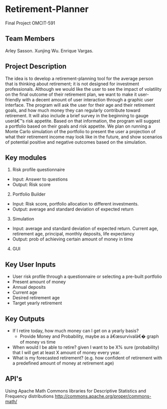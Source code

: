 # Retirement-Planner
Final Project OMCIT-591

## Team Members
Arley Sasson.
Xunjing Wu.
Enrique Vargas.

## Project Description
The idea is to develop a retirement-planning tool for the average person that is thinking about retirement; it is not designed for investment professionals. Although we would like the user to see the impact of volatility on the final outcome of their retirement plan, we want to make it user-friendly with a decent amount of user interaction through a graphic user interface.
The program will ask the user for their age and their retirement goals, and how much money they can regularly contribute toward retirement. It will also include a brief survey in the beginning to gauge userâ€™s risk appetite. Based on that information, the program will suggest a portfolio based on their goals and risk appetite. We plan on running a Monte Carlo simulation of the portfolio to present the user a projection of what their retirement income may look like in the future, and show scenarios of potential positive and negative outcomes based on the simulation.

## Key modules
1. Risk profile questionnaire
  * Input: Answer to questions
  * Output: Risk score
2. Portfolio Builder
  * Input: Risk score, portfolio allocation to different investments.
  * Output: average and standard deviation of expected return
3. Simulation
  * Input: average and standard deviation of expected return.  Current age, retirement age, principal, monthly deposits, life expectancy
  * Output: prob of achieving certain amount of money in time
4. GUI

## Key User Inputs
* User risk profile through a questionnaire or selecting a pre-built portfolio
* Present amount of money
* Annual deposits
* Current age
* Desired retirement age
* Target yearly retirement

## Key Outputs
* If I retire today, how much money can I get on a yearly basis?
  * Provide Money and Probability, maybe as a â€œsurvivalâ€� graph of money vs time
* When would I be able to retire? given I want to be X% sure (probability) that I will get at least X amount of money every year.
* What is my forecasted retirement? (e.g. how confident of retirement with a predefined amount of money at retirement age)

## API's
Using Apache Math Commons libraries for Descriptive Statistics and Frequency distributions
http://commons.apache.org/proper/commons-math/
